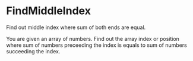 # FindMiddleIndex
Find out middle index where sum of both ends are equal.

You are given an array of numbers. Find out the array index or position where sum of numbers preceeding the index is equals to sum of numbers succeeding the index.
